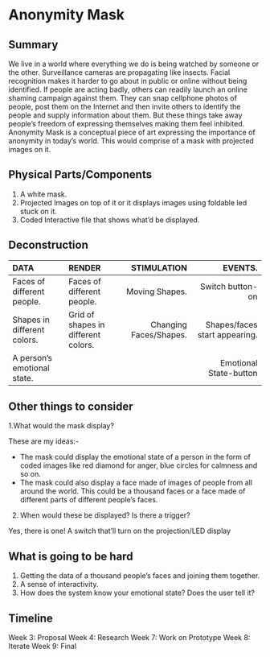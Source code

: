 # Anonymity Mask

## Summary

We live in a world where everything we do is being watched by someone or the other. Surveillance cameras are propagating like insects. Facial recognition makes it harder to go about in public or online without being identified. If people are acting badly, others can readily launch an online shaming campaign against them. They can snap cellphone photos of people, post them on the Internet and then invite others to identify the people and supply information about them. But these things take away people’s freedom of expressing themselves making them feel inhibited. Anonymity Mask is a conceptual piece of art expressing the importance of anonymity in today’s world. This would comprise of a mask with projected images on it.

## Physical Parts/Components

1. A white mask. 
2. Projected Images on top of it or it displays images using foldable led stuck on it.
3. Coded Interactive file that shows what’d be displayed.

## Deconstruction

| DATA         | RENDER       | STIMULATION | EVENTS.     | 
| :---         |           :--- |        ---: |    ---: |
|Faces of different people. | Faces of different people.    | Moving Shapes. | Switch button-on|
| Shapes in different colors.  | Grid of shapes in different colors.     | Changing Faces/Shapes.    | Shapes/faces start appearing.  |
| A person’s emotional state.   |        |     |  Emotional State-button     |



## Other things to consider

1.What would the mask display? 

These are my ideas:-

- The mask could display the emotional state of a person in the form of coded images like red diamond for anger, blue circles for calmness and so on.
- The mask could also display a face made of images of people from all around the world. This could be a thousand faces or a face made of different parts of different people’s faces.

2. When would these be displayed? Is there a trigger?
  
  Yes, there is one! A switch that’ll turn on the projection/LED display


## What is going to be hard

1. Getting the data of a thousand people’s faces and joining them together.
2. A sense of interactivity.
3. How does the system know your emotional state? Does the user tell it?

## Timeline

Week 3: Proposal
Week 4: Research
Week 7: Work on Prototype 
Week 8: Iterate 
Week 9: Final 

